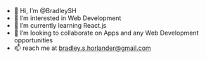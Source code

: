 - 👋 Hi, I’m @BradleySH
- 👀 I’m interested in Web Development
- 🌱 I’m currently learning React.js
- 💞️ I’m looking to collaborate on Apps and any Web Development opportunities
- 📫  reach me at bradley.s.horlander@gmail.com

<!---
BradleySH/BradleySH is a ✨ special ✨ repository because its `README.md` (this file) appears on your GitHub profile.
You can click the Preview link to take a look at your changes.
--->
